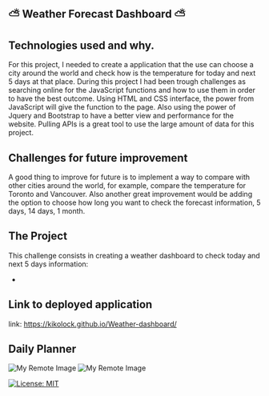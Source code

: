 ## ⛅ Weather Forecast Dashboard ⛅

## Technologies used and why.

For this project, I needed to create a application that the use can choose a city around the world and check how is the temperature for today and next 5 days at that place.
During this project I had been trough challenges as searching online for the JavaScript functions and how to use them in order to have the best outcome. Using HTML and CSS interface, the power from JavaScript will give the function to the page. Also using the power of Jquery and Bootstrap to have a better view and performance for the website. Pulling APIs is a great tool to use the large amount of data for this project.

## Challenges for future improvement

A good thing to improve for future is to implement a way to compare with other cities around the world, for example, compare the temperature for Toronto and Vancouver. Also another great improvement would be adding the option to choose how long you want to check the forecast information, 5 days, 14 days, 1 month.

## The Project

This challenge consists in creating a weather dashboard to check today and next 5 days information:

- 

## Link to deployed application

link: https://kikolock.github.io/Weather-dashboard/

## Daily Planner
![My Remote Image](...)
![My Remote Image](...)

[![License: MIT](https://img.shields.io/badge/License-MIT-yellow.svg)](https://opensource.org/licenses/MIT)